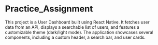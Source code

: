 # Practice_Assignment
This project is a User Dashboard built using React Native. It fetches user data from an API, displays a searchable list of users, and features a customizable theme (dark/light mode). The application showcases several components, including a custom header, a search bar, and user cards.
